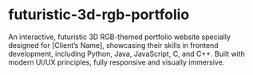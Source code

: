 # futuristic-3d-rgb-portfolio
An interactive, futuristic 3D RGB-themed portfolio website specially designed for [Client’s Name], showcasing their skills in frontend development, including Python, Java, JavaScript, C, and C++. Built with modern UI/UX principles, fully responsive and visually immersive.
